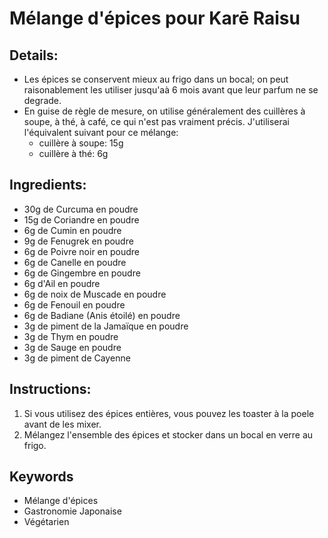 # Mélange d'épices pour Karē Raisu

## Details:
* Les épices se conservent mieux au frigo dans un bocal; on peut raisonablement les utiliser jusqu'aà 6 mois avant que leur parfum ne se degrade.
* En guise de règle de mesure, on utilise généralement des cuillères à soupe, à thé, à café, ce qui n'est pas vraiment précis. J'utiliserai l'équivalent suivant pour ce mélange:
	* cuillère à soupe: 15g
	* cuillère à thé: 6g

## Ingredients:
* 30g de Curcuma en poudre
* 15g de Coriandre en poudre
* 6g de Cumin en poudre
* 9g de Fenugrek en poudre
* 6g de Poivre noir en poudre
* 6g de Canelle en poudre
* 6g de Gingembre en poudre
* 6g d'Ail en poudre
* 6g de noix de Muscade en poudre
* 6g de Fenouil en poudre
* 6g de Badiane (Anis étoilé) en poudre
* 3g de piment de la Jamaïque en poudre
* 3g de Thym en poudre
* 3g de Sauge en poudre
* 3g de piment de Cayenne


## Instructions:
1. Si vous utilisez des épices entières, vous pouvez les toaster à la poele avant de les mixer.
1. Mélangez l'ensemble des épices et stocker dans un bocal en verre au frigo.

## Keywords
* Mélange d'épices
* Gastronomie Japonaise
* Végétarien